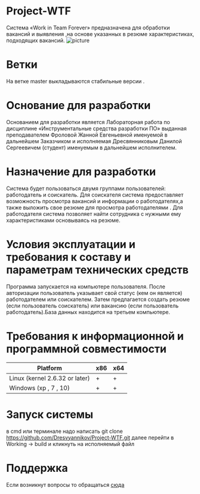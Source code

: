 # Project-WTF
Система «Work in Team Forever» предназначена для обработки вакансий и выявления ,на основе указанных в резюме характеристиках, подходящих вакансий.
![picture](https://img.tehnomaks.ru/img/prod/full/1530187023_2.png)
# Ветки 
На ветке master выкладываются стабильные версии .
# Основание для разработки
Основанием для разработки является Лабораторная работа по дисциплине «Инструментальные средства разработки ПО» выданная преподавателем Фроловой Жанной Евгеньевной именуемой в дальнейшем Заказчиком и исполняемая Дресвянниковым Данилой Сергеевичем (студент) именуемым в дальнейшем исполнителем.

# Назначение для разработки
Система будет пользоваться двумя группами пользователей: работодатель и соискатель. 
Для соискателя система предоставляет возможность просмотра вакансий и информации о работодателях,а также выложить свое резюме для просмотра работодателями .
Для работодателя система позволяет найти сотрудника с нужными ему характеристиками основываясь на резюме.
# Условия эксплуатации и требования к составу и параметрам технических средств
Программа запускается на компьютере пользователя. После авторизации пользователь указывает свой статус (кем он является) работодателем или соискателем. Затем предлагается создать резюме (если пользователь соискатель) или вакансию (если пользователь работодатель).База данных находится на третьем компьютере.

# Требования к информационной и программной совместимости

| Platform                       | x86 | x64 |
|--------------------------------|-----|-----|
| Linux (kernel 2.6.32 or later) | +   | +   |     
| Windows (xp , 7 , 10)          | +   | +   |

# Запуск системы
в cmd или терминале надо написать git clone https://github.com/Dresvyannikov/Project-WTF.git далее 
перейти в Working -> build и кликнуть на исполняемый файл

# Поддержка 
Если возникнут вопросы то обращаться [сюда](https://vk.com/ogurchik_2281)
